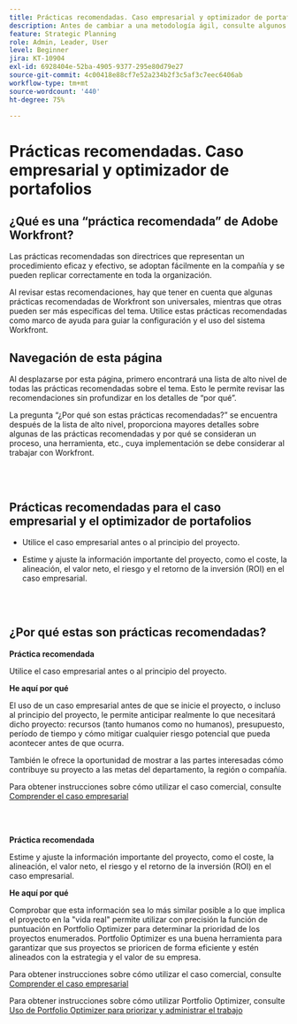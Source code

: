 ```yaml
---
title: Prácticas recomendadas. Caso empresarial y optimizador de portafolios
description: Antes de cambiar a una metodología ágil, consulte algunos consejos y preguntas que debe hacer.
feature: Strategic Planning
role: Admin, Leader, User
level: Beginner
jira: KT-10904
exl-id: 6928404e-52ba-4905-9377-295e80d79e27
source-git-commit: 4c00418e88cf7e52a234b2f3c5af3c7eec6406ab
workflow-type: tm+mt
source-wordcount: '440'
ht-degree: 75%

---
```


# Prácticas recomendadas. Caso empresarial y optimizador de portafolios

## ¿Qué es una “práctica recomendada” de Adobe Workfront?

Las prácticas recomendadas son directrices que representan un procedimiento eficaz y efectivo, se adoptan fácilmente en la compañía y se pueden replicar correctamente en toda la organización.

Al revisar estas recomendaciones, hay que tener en cuenta que algunas prácticas recomendadas de Workfront son universales, mientras que otras pueden ser más específicas del tema. Utilice estas prácticas recomendadas como marco de ayuda para guiar la configuración y el uso del sistema Workfront.

## Navegación de esta página

Al desplazarse por esta página, primero encontrará una lista de alto nivel de todas las prácticas recomendadas sobre el tema. Esto le permite revisar las recomendaciones sin profundizar en los detalles de “por qué”.

La pregunta “¿Por qué son estas prácticas recomendadas?” se encuentra después de la lista de alto nivel, proporciona mayores detalles sobre algunas de las prácticas recomendadas y por qué se consideran un proceso, una herramienta, etc., cuya implementación se debe considerar al trabajar con Workfront.

</br>
</br>

## Prácticas recomendadas para el caso empresarial y el optimizador de portafolios

* Utilice el caso empresarial antes o al principio del proyecto.

* Estime y ajuste la información importante del proyecto, como el coste, la alineación, el valor neto, el riesgo y el retorno de la inversión (ROI) en el caso empresarial.

</br>
</br>

## ¿Por qué estas son prácticas recomendadas?

**Práctica recomendada**

Utilice el caso empresarial antes o al principio del proyecto.

**He aquí por qué**

El uso de un caso empresarial antes de que se inicie el proyecto, o incluso al principio del proyecto, le permite anticipar realmente lo que necesitará dicho proyecto: recursos (tanto humanos como no humanos), presupuesto, período de tiempo y cómo mitigar cualquier riesgo potencial que pueda acontecer antes de que ocurra.

También le ofrece la oportunidad de mostrar a las partes interesadas cómo contribuye su proyecto a las metas del departamento, la región o compañía.

Para obtener instrucciones sobre cómo utilizar el caso comercial, consulte [Comprender el caso empresarial](https://experienceleague.adobe.com/docs/workfront-learn/tutorials-workfront/manage-work/portfolios/introduction-to-the-business-case.html)

</br>
</br>

**Práctica recomendada**

Estime y ajuste la información importante del proyecto, como el coste, la alineación, el valor neto, el riesgo y el retorno de la inversión (ROI) en el caso empresarial.

**He aquí por qué**

Comprobar que esta información sea lo más similar posible a lo que implica el proyecto en la &quot;vida real&quot; permite utilizar con precisión la función de puntuación en Portfolio Optimizer para determinar la prioridad de los proyectos enumerados. Portfolio Optimizer es una buena herramienta para garantizar que sus proyectos se prioricen de forma eficiente y estén alineados con la estrategia y el valor de su empresa.

Para obtener instrucciones sobre cómo utilizar el caso comercial, consulte [Comprender el caso empresarial](https://experienceleague.adobe.com/docs/workfront-learn/tutorials-workfront/manage-work/portfolios/introduction-to-the-business-case.html)

Para obtener instrucciones sobre cómo utilizar Portfolio Optimizer, consulte [Uso de Portfolio Optimizer para priorizar y administrar el trabajo](https://experienceleague.adobe.com/docs/workfront-learn/tutorials-workfront/manage-work/portfolios/prioritize-and-manage-work-with-portfolios.html)

